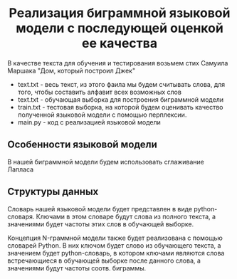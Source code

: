 <h1 style = "text-align: center;"> Реализация биграммной языковой модели с последующей оценкой ее качества </h1>

В качестве текста для обучения и тестирования возьмем стих Самуила Маршака "Дом, который построил Джек"

- text.txt - весь текст, из этого фаила мы будем считывать слова, для того, чтобы составить алфавит всех возможных слов
- text.txt - обучающая выборка для построения биграммной модели
- train.txt - тестовая выборка, на которой будем оценивать качество полученной языковой модели с помощью перплексии.
- main.py - код с реализацией языковой модели 


## Особенности языковой модели
В нашей биграммной модели будем использовать сглаживание Лапласа

## Структуры данных
Словарь нашей языковой модели будет представлен в виде python-словаря. Ключами в этом словаре будут слова из полного текста, а значениями будет частоты этих слов в обучающей выборке. 

Концепция N-граммной модели также будет реализована с помощью словарей Python. В них ключом будет слово из обучающего текста, а 
значением будет python-словарь, в котором ключами являются слова встречающиеся в обучающей выборке после данного слова, а значениями будут частоты соотв. биграммы.

    

